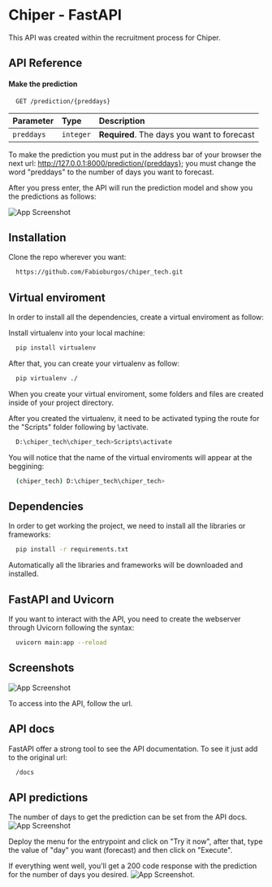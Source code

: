 
# Chiper - FastAPI

This API was created within the recruitment process for Chiper.

## API Reference

#### Make the prediction

```http
  GET /prediction/{preddays}
```

| Parameter | Type     | Description                |
| :-------- | :------- | :------------------------- |
| `preddays` | `integer` | **Required**. The days you want to forecast |

To make the prediction you must put in the address bar of your browser the next url: http://127.0.0.1:8000/prediction/{preddays}; you must change the word "preddays" to the number of days you want to forecast.

After you press enter, the API will run the prediction model and show you the predictions as follows:

![App Screenshot]("https://i.ibb.co/1Gm1Sqs/Untitled.png")

## Installation

Clone the repo wherever you want:

```bash
  https://github.com/Fabioburgos/chiper_tech.git
```
## Virtual enviroment
In order to install all the dependencies, create a virtual enviroment as follow:

Install virtualenv into your local machine:

```bash
  pip install virtualenv
```
After that, you can create your virtualenv as follow:

```bash
  pip virtualenv ./
```
When you create your virtual enviroment, some folders and files are created inside of your project directory.

After you created the virtualenv, it need to be activated typing the route for the "Scripts" folder following by \activate. 
```bash
  D:\chiper_tech\chiper_tech>Scripts\activate
```
You will notice that the name of the virtual enviroments will appear at the beggining:
```bash
  (chiper_tech) D:\chiper_tech\chiper_tech>
```
## Dependencies
In order to get working the project, we need to install all the libraries or frameworks:
```bash
  pip install -r requirements.txt
```
Automatically all the libraries and frameworks will be downloaded and installed.
## FastAPI and Uvicorn
If you want to interact with the API, you need to create the webserver through Uvicorn following the syntax:
```bash
  uvicorn main:app --reload
```

## Screenshots

![App Screenshot](https://i.ibb.co/MsNDJSf/Untitled.png)

To access into the API, follow the url.

## API docs

FastAPI offer a strong tool to see the API documentation. To see it just add to the original url:
```bash
  /docs
```
## API predictions

The number of days to get the prediction can be set from the API docs.
![App Screenshot](https://i.ibb.co/qrrhHzR/Untitled.png)

Deploy the menu for the entrypoint and click on "Try it now", after that, type the value of "day" you want (forecast) and then click on "Execute".

If everything went well, you'll get a 200 code response with the prediction for the number of days you desired.
![App Screenshot](https://i.ibb.co/RHK6m0B/Untitled.png).



